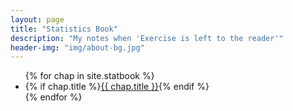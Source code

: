 ```yaml
---
layout: page
title: "Statistics Book"
description: "My notes when 'Exercise is left to the reader'"
header-img: "img/about-bg.jpg"
---
```


<ul>
{% for chap in site.statbook %}
  <li>
    {% if chap.title %}<a href="{{ chap.url | prepend: site.baseurl }}">{{ chap.title }}</a>{% endif %}
  </li>
{% endfor %}
</ul>